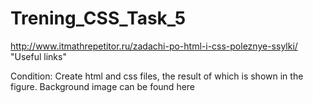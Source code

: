 # Trening_CSS_Task_5
http://www.itmathrepetitor.ru/zadachi-po-html-i-css-poleznye-ssylki/
"Useful links"

Condition: Create html and css files, the result of which is shown in the figure. Background image can be found here
